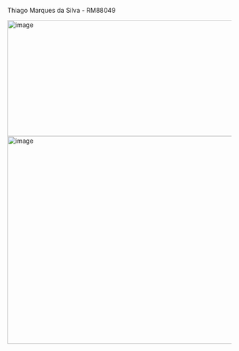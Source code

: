 Thiago Marques da Silva - RM88049

<img width="577" height="261" alt="image" src="https://github.com/user-attachments/assets/7e8fb987-f534-4ff0-9019-65f801654216" />

<img width="559" height="468" alt="image" src="https://github.com/user-attachments/assets/6c78e117-ee0a-4570-9607-13a6e136bbe0" />

